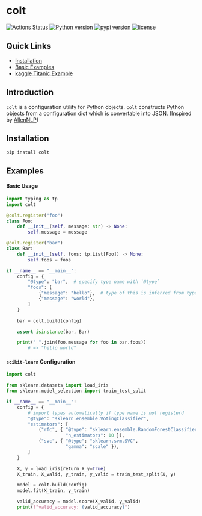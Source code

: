 colt
===

[![Actions Status](https://github.com/altescy/colt/workflows/build/badge.svg)](https://github.com/altescy/colt)
[![Python version](https://img.shields.io/pypi/pyversions/colt)](https://github.com/altescy/colt)
[![pypi version](https://img.shields.io/pypi/v/colt)](https://pypi.org/project/colt/)
[![license](https://img.shields.io/github/license/altescy/colt)](https://github.com/altescy/colt/blob/master/LICENSE)

## Quick Links

- [Installation](#Installation)
- [Basic Examples](Examples)
- [kaggle Titanic Example](https://github.com/altescy/colt/tree/master/examples/titanic)

## Introduction

`colt` is a configuration utility for Python objects.
`colt` constructs Python objects from a configuration dict which is convertable into JSON.
(Inspired by [AllenNLP](https://github.com/allenai/allennlp))


## Installation

```
pip install colt
```

## Examples

#### Basic Usage

```python
import typing as tp
import colt

@colt.register("foo")
class Foo:
    def __init__(self, message: str) -> None:
        self.message = message

@colt.register("bar")
class Bar:
    def __init__(self, foos: tp.List[Foo]) -> None:
        self.foos = foos

if __name__ == "__main__":
    config = {
        "@type": "bar",  # specify type name with `@type`
        "foos": [
            {"message": "hello"},  # type of this is inferred from type-hint
            {"message": "world"},
        ]
    }

    bar = colt.build(config)

    assert isinstance(bar, Bar)

    print(" ".join(foo.message for foo in bar.foos))
        # => "hello world"
```

#### `scikit-learn` Configuration

```python
import colt

from sklearn.datasets import load_iris
from sklearn.model_selection import train_test_split

if __name__ == "__main__":
    config = {
        # import types automatically if type name is not registerd
        "@type": "sklearn.ensemble.VotingClassifier",
        "estimators": [
            ("rfc", { "@type": "sklearn.ensemble.RandomForestClassifier",
                      "n_estimators": 10 }),
            ("svc", { "@type": "sklearn.svm.SVC",
                      "gamma": "scale" }),
        ]
    }

    X, y = load_iris(return_X_y=True)
    X_train, X_valid, y_train, y_valid = train_test_split(X, y)

    model = colt.build(config)
    model.fit(X_train, y_train)

    valid_accuracy = model.score(X_valid, y_valid)
    print(f"valid_accuracy: {valid_accuracy}")
```
